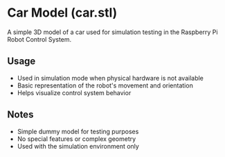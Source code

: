 # Car Model (car.stl)

A simple 3D model of a car used for simulation testing in the Raspberry Pi Robot Control System.

## Usage
- Used in simulation mode when physical hardware is not available
- Basic representation of the robot's movement and orientation
- Helps visualize control system behavior

## Notes
- Simple dummy model for testing purposes
- No special features or complex geometry
- Used with the simulation environment only

